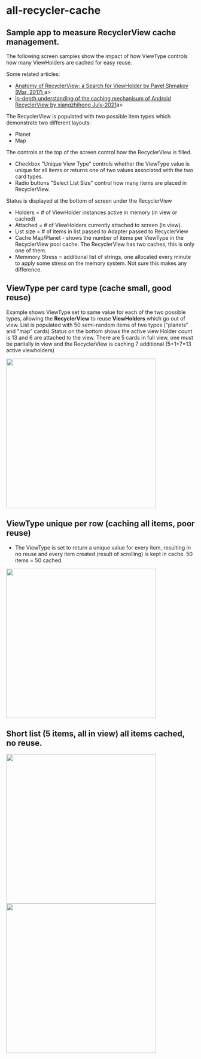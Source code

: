 
# all-recycler-cache

## Sample app to measure RecyclerView cache management. 

The following screen samples show the impact of how ViewType controls how many 
ViewHolders are cached for easy reuse.  

Some related articles:
- <a href="https://medium.com/android-news/anatomy-of-recyclerview-part-1-a-search-for-a-viewholder-404ba3453714">Anatomy of RecyclerView: a Search for ViewHolder by Pavel Shmakov (Mar, 2017) </a>a>
- <a href="https://segmentfault.com/a/1190000040421118/en">In-depth understanding of the caching mechanisum of Android RecyclerView by xiangzhihong July-2021</a>a>



The RecyclerView is populated with two possible item types which demonstrate two different layouts:
- Planet 
- Map 

The controls at the top of the screen control how the RecyclerView is filled. 
- Checkbox  "Unique View Type" controls whether the ViewType value is unique for all items 
or returns one of two values associated with the two card types.
- Radio buttons  "Select List Size" control how many items are placed in RecyclerView. 

Status is displayed at the bottom of screen under the RecyclerView
- Holders = # of ViewHolder instances active in memory (in view or cached)
- Attached = # of ViewHolders currently attached to screen (in view).
- List size = # of items in list passed to Adapter passed to RecyclerView
- Cache Map/Planet - shows the number of items per ViewType in the RecyclerView pool cache. 
 The RecyclerView has two caches, this is only one of them. 
- Memmory Stress = additional list of strings, one allocated every minute to apply
some stress on the memory system.  Not sure this makes any difference. 

## ViewType per card type (cache small, good reuse)

Example shows ViewType set to same value for each of the two possible types, 
allowing the <b>RecyclerView</b> to reuse <b>ViewHolders</b> which go out of view. 
List is populated with 50 semi-random items of two types ("planets" and "map" cards)
Status on the bottom shows the active view Holder count is 13 and 6 are attached to the view. 
There are 5 cards in full view, one must be partially in view and the RecyclerView is caching 7 additional (5+1+7=13 active viewholders)

<img src="images/reuse-50.jpg" width="400" >

## ViewType unique per row (caching all items, poor reuse)

- The ViewType is set to return a unique value for every item, resulting in no reuse and 
every item created (result of scrolling) is kept in cache. 50 items = 50 cached. 

<img src="images/unique-50.jpg" width="400" >

## Short list (5 items, all in view) all items cached, no reuse.

<img src="images/reuse-5.jpg" width="400">

<img src="images/reuse-5.jpg" width="400">